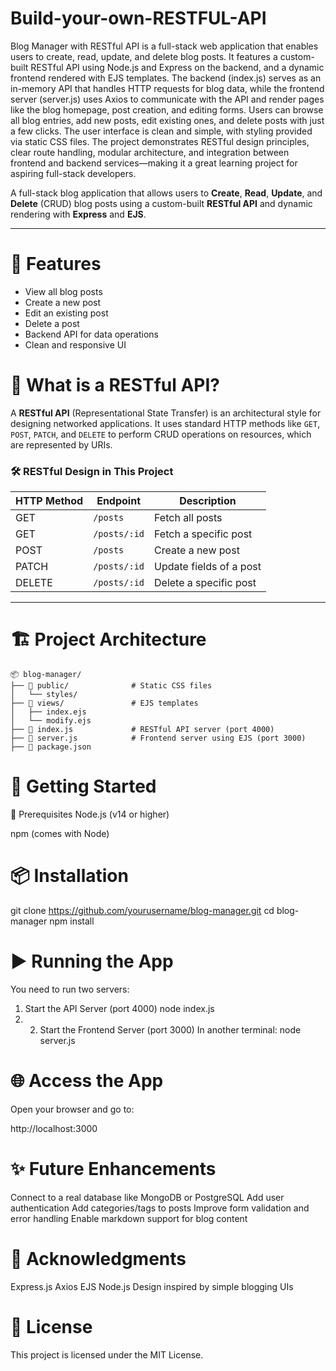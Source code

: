 # Build-your-own-RESTFUL-API

Blog Manager with RESTful API is a full-stack web application that enables users to create, read, update, and delete blog posts. It features a custom-built RESTful API using Node.js and Express on the backend, and a dynamic frontend rendered with EJS templates.
The backend (index.js) serves as an in-memory API that handles HTTP requests for blog data, while the frontend server (server.js) uses Axios to communicate with the API and render pages like the blog homepage, post creation, and editing forms.
Users can browse all blog entries, add new posts, edit existing ones, and delete posts with just a few clicks. The user interface is clean and simple, with styling provided via static CSS files.
The project demonstrates RESTful design principles, clear route handling, modular architecture, and integration between frontend and backend services—making it a great learning project for aspiring full-stack developers.

A full-stack blog application that allows users to **Create**, **Read**, **Update**, and **Delete** (CRUD) blog posts using a custom-built **RESTful API** and dynamic rendering with **Express** and **EJS**.

---

# 📌 Features

- View all blog posts
- Create a new post
- Edit an existing post
- Delete a post
- Backend API for data operations
- Clean and responsive UI

# 🧠 What is a RESTful API?

A **RESTful API** (Representational State Transfer) is an architectural style for designing networked applications. It uses standard HTTP methods like `GET`, `POST`, `PATCH`, and `DELETE` to perform CRUD operations on resources, which are represented by URIs.

### 🛠️ RESTful Design in This Project

| HTTP Method | Endpoint           | Description                  |
|-------------|--------------------|------------------------------|
| GET         | `/posts`           | Fetch all posts              |
| GET         | `/posts/:id`       | Fetch a specific post        |
| POST        | `/posts`           | Create a new post            |
| PATCH       | `/posts/:id`       | Update fields of a post      |
| DELETE      | `/posts/:id`       | Delete a specific post       |

---

# 🏗️ Project Architecture

```plaintext
📦 blog-manager/
├── 📂 public/              # Static CSS files
│   └── styles/
├── 📂 views/               # EJS templates
│   ├── index.ejs
│   └── modify.ejs
├── 📄 index.js             # RESTful API server (port 4000)
├── 📄 server.js            # Frontend server using EJS (port 3000)
├── 📄 package.json
```
# 🚀 Getting Started
🔧 Prerequisites
Node.js (v14 or higher)

npm (comes with Node)

# 📦 Installation

git clone https://github.com/yourusername/blog-manager.git
cd blog-manager
npm install

# ▶️ Running the App

You need to run two servers:
1. Start the API Server (port 4000)
   node index.js
2. 2. Start the Frontend Server (port 3000)
  In another terminal:
  node server.js

# 🌐 Access the App

Open your browser and go to:

http://localhost:3000

# ✨ Future Enhancements

Connect to a real database like MongoDB or PostgreSQL
Add user authentication
Add categories/tags to posts
Improve form validation and error handling
Enable markdown support for blog content

# 🙌 Acknowledgments

Express.js
Axios
EJS
Node.js
Design inspired by simple blogging UIs

# 📜 License
This project is licensed under the MIT License.

